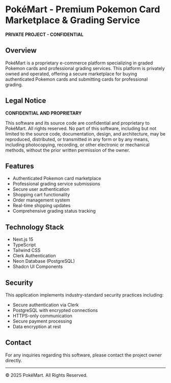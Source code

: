 # PokéMart - Premium Pokemon Card Marketplace & Grading Service

**PRIVATE PROJECT - CONFIDENTIAL**

## Overview

PokéMart is a proprietary e-commerce platform specializing in graded Pokemon cards and professional grading services. This platform is privately owned and operated, offering a secure marketplace for buying authenticated Pokemon cards and submitting cards for professional grading.

## Legal Notice

**CONFIDENTIAL AND PROPRIETARY**

This software and its source code are confidential and proprietary to PokéMart. All rights reserved. No part of this software, including but not limited to the source code, documentation, design, and architecture, may be reproduced, distributed, or transmitted in any form or by any means, including photocopying, recording, or other electronic or mechanical methods, without the prior written permission of the owner.

## Features

- Authenticated Pokemon card marketplace
- Professional grading service submissions
- Secure user authentication
- Shopping cart functionality
- Order management system
- Real-time shipping updates
- Comprehensive grading status tracking

## Technology Stack

- Next.js 15
- TypeScript
- Tailwind CSS
- Clerk Authentication
- Neon Database (PostgreSQL)
- Shadcn UI Components

## Security

This application implements industry-standard security practices including:

- Secure authentication via Clerk
- PostgreSQL with encrypted connections
- HTTPS-only communication
- Secure payment processing
- Data encryption at rest

## Contact

For any inquiries regarding this software, please contact the project owner directly.

---

© 2025 PokéMart. All Rights Reserved. 